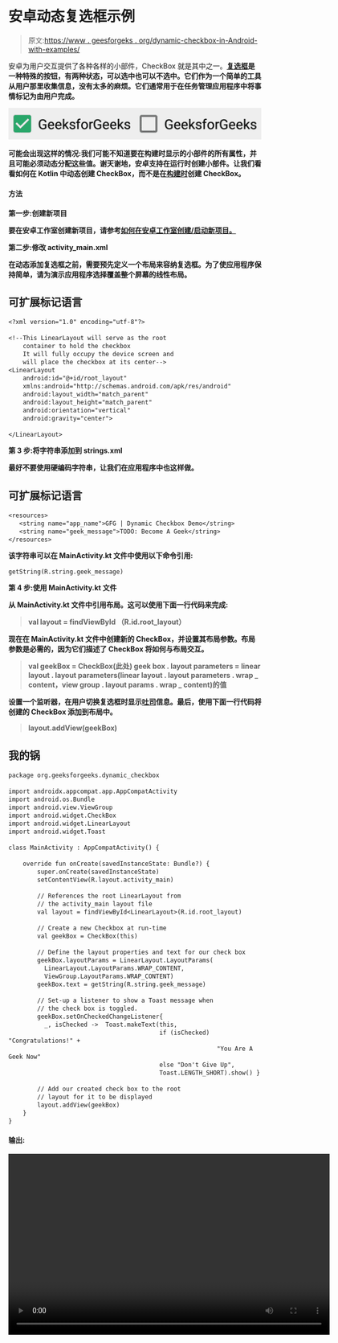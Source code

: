 # 安卓动态复选框示例

> 原文:[https://www . geesforgeks . org/dynamic-checkbox-in-Android-with-examples/](https://www.geeksforgeeks.org/dynamic-checkbox-in-android-with-examples/)

安卓为用户交互提供了各种各样的小部件，CheckBox 就是其中之一。[**复选框**](https://www.geeksforgeeks.org/checkbox-in-kotlin/)**是一种特殊的按钮，有两种状态，可以选中也可以不选中。它们作为一个简单的工具从用户那里收集信息，没有太多的麻烦。它们通常用于在任务管理应用程序中将事情标记为由用户完成。**

**![](img/caca6ab2a8fe60f844e54051c28a1abb.png)**

**可能会出现这样的情况:我们可能不知道要在构建时显示的小部件的所有属性，并且可能必须动态分配这些值。谢天谢地，安卓支持在运行时创建小部件。让我们看看如何在 Kotlin 中动态创建 CheckBox，而不是在[构建时](https://www.geeksforgeeks.org/checkbox-in-kotlin/)创建 CheckBox。**

#### **方法**

****第一步:创建新项目****

**要在安卓工作室创建新项目，请参考[如何在安卓工作室创建/启动新项目。](https://www.geeksforgeeks.org/android-how-to-create-start-a-new-project-in-android-studio/)**

****第二步:修改 activity_main.xml****

**在动态添加复选框之前，需要预先定义一个布局来容纳复选框。为了使应用程序保持简单，请为演示应用程序选择覆盖整个屏幕的线性布局。**

## **可扩展标记语言**

```
<?xml version="1.0" encoding="utf-8"?>

<!--This LinearLayout will serve as the root 
    container to hold the checkbox
    It will fully occupy the device screen and
    will place the checkbox at its center-->
<LinearLayout
    android:id="@+id/root_layout"
    xmlns:android="http://schemas.android.com/apk/res/android"
    android:layout_width="match_parent"
    android:layout_height="match_parent"
    android:orientation="vertical"
    android:gravity="center">

</LinearLayout>
```

****第 3 步:将字符串添加到 strings.xml****

**最好不要使用硬编码字符串，让我们在应用程序中也这样做。**

## **可扩展标记语言**

```
<resources>
   <string name="app_name">GFG | Dynamic Checkbox Demo</string>
   <string name="geek_message">TODO: Become A Geek</string>
</resources>
```

**该字符串可以在 MainActivity.kt 文件中使用以下命令引用:**

```
getString(R.string.geek_message) 
```

****第 4 步:使用 MainActivity.kt 文件****

**从 MainActivity.kt 文件中引用布局。这可以使用下面一行代码来完成:**

> **val layout = findViewById <linearlayout>（R.id.root_layout）</linearlayout>**

**现在在 MainActivity.kt 文件中创建新的 CheckBox，并设置其布局参数。布局参数是必需的，因为它们描述了 CheckBox 将如何与布局交互。**

> **val geekBox = CheckBox(此处)
> geek box . layout parameters = linear layout . layout parameters(linear layout . layout parameters . wrap _ content，view group . layout params . wrap _ content)的值**

**设置一个监听器，在用户切换复选框时显示[吐司](https://www.geeksforgeeks.org/android-toast-in-kotlin/)信息。最后，使用下面一行代码将创建的 CheckBox 添加到布局中。**

> **layout.addView(geekBox)**

## **我的锅**

```
package org.geeksforgeeks.dynamic_checkbox

import androidx.appcompat.app.AppCompatActivity
import android.os.Bundle
import android.view.ViewGroup
import android.widget.CheckBox
import android.widget.LinearLayout
import android.widget.Toast

class MainActivity : AppCompatActivity() {

    override fun onCreate(savedInstanceState: Bundle?) {
        super.onCreate(savedInstanceState)
        setContentView(R.layout.activity_main)

        // References the root LinearLayout from 
        // the activity_main layout file
        val layout = findViewById<LinearLayout>(R.id.root_layout)

        // Create a new Checkbox at run-time
        val geekBox = CheckBox(this)

        // Define the layout properties and text for our check box
        geekBox.layoutParams = LinearLayout.LayoutParams(
          LinearLayout.LayoutParams.WRAP_CONTENT, 
          ViewGroup.LayoutParams.WRAP_CONTENT)
        geekBox.text = getString(R.string.geek_message)

        // Set-up a listener to show a Toast message when 
        // the check box is toggled.
        geekBox.setOnCheckedChangeListener{
          _, isChecked ->  Toast.makeText(this, 
                                          if (isChecked) "Congratulations!" + 
                                                          "You Are A Geek Now" 
                                          else "Don't Give Up", 
                                          Toast.LENGTH_SHORT).show() }

        // Add our created check box to the root 
        // layout for it to be displayed
        layout.addView(geekBox)
    }   
}
```

#### **输出:**

**<video class="wp-video-shortcode" id="video-468619-1" width="640" height="360" preload="metadata" controls=""><source type="video/mp4" src="https://media.geeksforgeeks.org/wp-content/uploads/20200813104516/GFG_Dynamic_Checkbox_OP.mp4?_=1">[https://media.geeksforgeeks.org/wp-content/uploads/20200813104516/GFG_Dynamic_Checkbox_OP.mp4](https://media.geeksforgeeks.org/wp-content/uploads/20200813104516/GFG_Dynamic_Checkbox_OP.mp4)</video>**